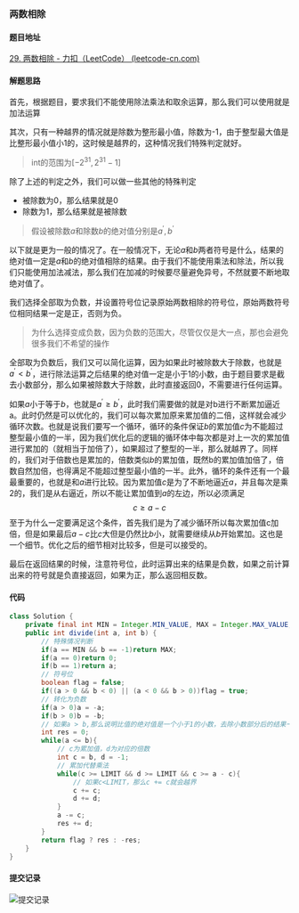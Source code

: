 ### 两数相除

#### 题目地址

[29. 两数相除 - 力扣（LeetCode） (leetcode-cn.com)](https://leetcode-cn.com/problems/divide-two-integers/)

#### 解题思路

首先，根据题目，要求我们不能使用除法乘法和取余运算，那么我们可以使用就是加法运算

其次，只有一种越界的情况就是除数为整形最小值，除数为-1，由于整型最大值是比整形最小值小1的，这时候是越界的，这种情况我们特殊判定就好。

> int的范围为$[-2^{31},2^{31} - 1]$

除了上述的判定之外，我们可以做一些其他的特殊判定

- 被除数为0，那么结果就是0
- 除数为1，那么结果就是被除数

> 假设被除数$a$和除数$b$的绝对值分别是$a^{'}, b^{'}$​

以下就是更为一般的情况了。在一般情况下，无论$a$和$b$​两者符号是什么，结果的绝对值一定是$a$和$b$的绝对值相除的结果。由于我们不能使用乘法和除法，所以我们只能使用加法减法，那么我们在加减的时候要尽量避免异号，不然就要不断地取绝对值了。

我们选择全部取为负数，并设置符号位记录原始两数相除的符号位，原始两数符号位相同结果一定是正，否则为负。

> 为什么选择变成负数，因为负数的范围大，尽管仅仅是大一点，那也会避免很多我们不希望的操作

全部取为负数后，我们又可以简化运算，因为如果此时被除数大于除数，也就是$a^{'} < b^{'}$​，进行除法运算之后结果的绝对值一定是小于1的小数，由于题目要求是截去小数部分，那么如果被除数大于除数，此时直接返回0，不需要进行任何运算。

如果$a$​小于等于$b$​，也就是$a^{'} \geq  b^{'}$​​​，此时我们需要做的就是对b进行不断累加逼近a。此时仍然是可以优化的，我们可以每次累加原来累加值的二倍，这样就会减少循环次数。也就是说我们要写一个循环，循环的条件保证$b$的累加值$c$为不能超过整型最小值的一半，因为我们优化后的逻辑的循环体中每次都是对上一次的累加值进行累加的（就相当于加倍了），如果超过了整型的一半，那么就越界了。同样的，我们对于倍数也是累加的，倍数类似$b$的累加值，既然b的累加值加倍了，倍数自然加倍，也得满足不能超过整型最小值的一半。此外，循环的条件还有一个最最重要的，也就是和$a$进行比较。因为累加值$c$是为了不断地逼近$a$，并且每次是乘2的，我们是从右逼近，所以不能让累加值到$a$的左边，所以必须满足
$$
c \geq a - c
$$
至于为什么一定要满足这个条件，首先我们是为了减少循环所以每次累加值c加倍，但是如果最后$a - c$​比$c$大但是仍然比$b$小，就需要继续从$b$开始累加。这也是一个细节。优化之后的细节相对比较多，但是可以接受的。

最后在返回结果的时候，注意符号位，此时运算出来的结果是负数，如果之前计算出来的符号就是负直接返回，如果为正，那么返回相反数。

#### 代码

```java
class Solution {
    private final int MIN = Integer.MIN_VALUE, MAX = Integer.MAX_VALUE, LIMIT = MIN / 2;
    public int divide(int a, int b) {
        // 特殊情况判断
        if(a == MIN && b == -1)return MAX;
        if(a == 0)return 0;
        if(b == 1)return a;
        // 符号位
        boolean flag = false;
        if((a > 0 && b < 0) || (a < 0 && b > 0))flag = true;
        // 转化为负数
        if(a > 0)a = -a;
        if(b > 0)b = -b;
        // 如果a > b,那么说明比值的绝对值是一个小于1的小数，去除小数部分后的结果一定是0
        int res = 0;
        while(a <= b){
            // c为累加值，d为对应的倍数
            int c = b, d = -1;
            // 累加代替乘法
            while(c >= LIMIT && d >= LIMIT && c >= a - c){
                // 如果c<LIMIT，那么c += c就会越界
                c += c;
                d += d;
            }
            a -= c;
            res += d;
        }
        return flag ? res : -res;
    }
}
```

#### 提交记录

![提交记录](https://gitee.com/QingShanxl/pictures/raw/master/img//image-20220109024534554.png)

